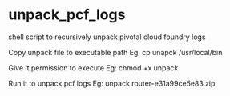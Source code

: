 # unpack_pcf_logs
shell script to recursively unpack  pivotal cloud foundry logs


Copy unpack file to  executable path Eg: cp unapck /usr/local/bin

Give it permission to execute  Eg: chmod +x unpack

Run it to unpack pcf logs Eg: unpack router-e31a99ce5e83.zip
